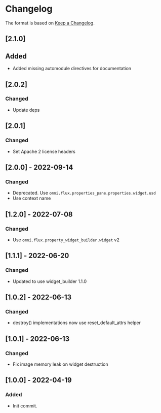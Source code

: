 # Changelog

The format is based on [Keep a Changelog](https://keepachangelog.com/en/1.0.0/).

## [2.1.0]
## Added
- Added missing automodule directives for documentation

## [2.0.2]
### Changed
- Update deps

## [2.0.1]
### Changed
- Set Apache 2 license headers

## [2.0.0] - 2022-09-14
### Changed
- Deprecated. Use `omni.flux.properties_pane.properties.widget.usd`
- Use context name

## [1.2.0] - 2022-07-08
### Changed
- Use `omni.flux.property_widget_builder.widget` v2

## [1.1.1] - 2022-06-20
### Changed
- Updated to use widget_builder 1.1.0

## [1.0.2] - 2022-06-13
### Changed
- destroy() implementations now use reset_default_attrs helper

## [1.0.1] - 2022-06-13
### Changed
- Fix image memory leak on widget destruction

## [1.0.0] - 2022-04-19
### Added
- Init commit.
